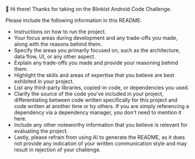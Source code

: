 👋 Hi there! Thanks for taking on the Blinkist Android Code Challenge.

Please include the following information in this README:

- Instructions on how to run the project.
- Your focus areas during development and any trade-offs you made, along with the reasons behind
  them.
- Specify the areas you primarily focused on, such as the architecture, data flow, UI, or any other
  aspect.
- Explain any trade-offs you made and provide your reasoning behind them.
- Highlight the skills and areas of expertise that you believe are best exhibited in your project.
- List any third-party libraries, copied-in code, or dependencies you used.
- Clarify the source of the code you've included in your project, differentiating between code
  written specifically for this project and code written at another time or by others. If you are
  simply referencing a dependency via a dependency manager, you don't need to mention it here.
- Include any other noteworthy information that you believe is relevant for evaluating the project.
- Lastly, please refrain from using AI to generate the README, as it does not provide any indication
  of your written communication style and may result in rejection of your challenge.